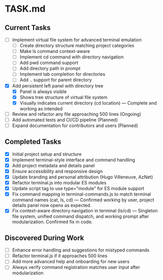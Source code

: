 # TASK.md

## Current Tasks
- [ ] Implement virtual file system for advanced terminal emulation
  - [ ] Create directory structure matching project categories
  - [ ] Make ls command context-aware
  - [ ] Implement cd command with directory navigation
  - [ ] Add pwd command support
  - [ ] Add directory path in prompt
  - [ ] Implement tab completion for directories
  - [ ] Add .. support for parent directory
- [x] Add persistent left panel with directory tree
  - [x] Panel is always visible
  - [x] Shows tree structure of virtual file system
  - [x] Visually indicates current directory (cd location) — Complete and working as intended
- [ ] Review and refactor any file approaching 500 lines (Ongoing)
- [ ] Add automated tests and CI/CD pipeline (Planned)
- [ ] Expand documentation for contributors and users (Planned)

## Completed Tasks
- [x] Initial project setup and structure
- [x] Implement terminal-style interface and command handling
- [x] Add project metadata and details panel
- [x] Ensure accessibility and responsive design
- [x] Update branding and personal attribution (Hugo Villeneuve, AzNet)
- [x] Refactor terminal.js into modular ES modules
- [x] Update script tag to use type="module" for ES module support
- [x] Fix command mapping in terminal-commands.js to match terminal command names (cat, ls, cd) — Confirmed working by user, project details panel now opens as expected.
- [x] Fix context-aware directory navigation in terminal (ls/cd) — Singleton file system, unified command dispatch, and working prompt after modularization. Confirmed fix in code.

## Discovered During Work
- [ ] Enhance error handling and suggestions for mistyped commands
- [ ] Refactor terminal.js if it approaches 500 lines
- [ ] Add more advanced help and onboarding for new users
- [ ] Always verify command registration matches user input after modularization 